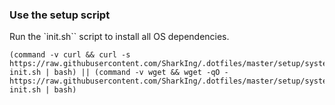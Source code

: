 ### Use the setup script

Run the `init.sh`` script to install all OS dependencies.
```
(command -v curl && curl -s https://raw.githubusercontent.com/SharkIng/.dotfiles/master/setup/system/00-init.sh | bash) || (command -v wget && wget -qO - https://raw.githubusercontent.com/SharkIng/.dotfiles/master/setup/system/00-init.sh | bash)
```

